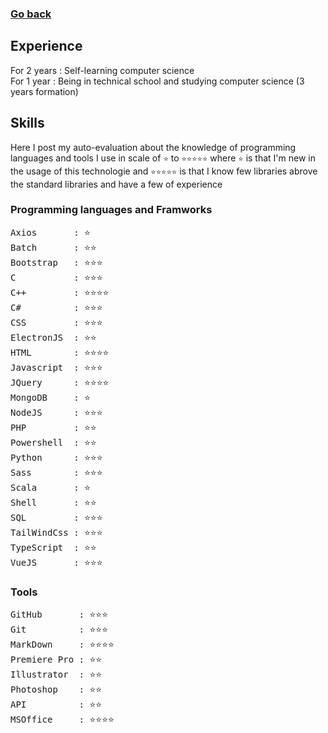 ### [Go back](https://github.com/jasiukiewicztymon)

## Experience

For 2 years : Self-learning computer science <br>
For 1 year : Being in technical school and studying computer science (3 years formation)

## Skills

Here I post my auto-evaluation about the knowledge of programming languages and tools I use in scale of ```⭐️``` to ```⭐️⭐️⭐️⭐️⭐️``` where ```⭐️``` is that I'm new in the usage of this technologie and ```⭐️⭐️⭐️⭐️⭐️``` is that I know few libraries abrove the standard libraries and have a few of experience

### Programming languages and Framworks

<pre>
Axios       : ⭐️
Batch       : ⭐️⭐️
Bootstrap   : ⭐️⭐️⭐️
C           : ⭐️⭐️⭐️
C++         : ⭐️⭐️⭐️⭐️ 
C#          : ⭐️⭐️⭐️
CSS         : ⭐️⭐️⭐️
ElectronJS  : ⭐️⭐️
HTML        : ⭐️⭐️⭐️⭐️
Javascript  : ⭐️⭐️⭐️
JQuery      : ⭐️⭐️⭐️⭐️
MongoDB     : ⭐️
NodeJS      : ⭐️⭐️⭐️
PHP         : ⭐️⭐️
Powershell  : ⭐️⭐️
Python      : ⭐️⭐️⭐️
Sass        : ⭐️⭐️⭐️
Scala       : ⭐️
Shell       : ⭐️⭐️
SQL         : ⭐️⭐️⭐️
TailWindCss : ⭐️⭐️⭐️
TypeScript  : ⭐️⭐️
VueJS       : ⭐️⭐️⭐️
</pre>

### Tools

<pre>
GitHub       : ⭐️⭐️⭐️
Git          : ⭐️⭐️⭐️
MarkDown     : ⭐️⭐️⭐️⭐️
Premiere Pro : ⭐️⭐️
Illustrator  : ⭐️⭐️
Photoshop    : ⭐️⭐️
API          : ⭐️⭐️
MSOffice     : ⭐️⭐️⭐️⭐️
</pre>
